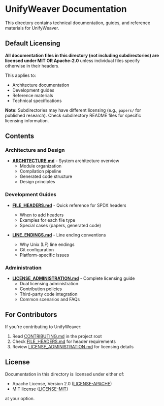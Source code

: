 <!--
SPDX-License-Identifier: MIT OR Apache-2.0
Copyright (c) 2025 John William Creighton (@s243a)
-->

# UnifyWeaver Documentation

This directory contains technical documentation, guides, and reference materials for UnifyWeaver.

## Default Licensing

**All documentation files in this directory (not including subdirectories) are licensed under MIT OR Apache-2.0** unless individual files specify otherwise in their headers.

This applies to:
- Architecture documentation
- Development guides
- Reference materials
- Technical specifications

**Note:** Subdirectories may have different licensing (e.g., `papers/` for published research). Check subdirectory README files for specific licensing information.

## Contents

### Architecture and Design

- **[ARCHITECTURE.md](ARCHITECTURE.md)** - System architecture overview
  - Module organization
  - Compilation pipeline
  - Generated code structure
  - Design principles

### Development Guides

- **[FILE_HEADERS.md](FILE_HEADERS.md)** - Quick reference for SPDX headers
  - When to add headers
  - Examples for each file type
  - Special cases (papers, generated code)
  
- **[LINE_ENDINGS.md](LINE_ENDINGS.md)** - Line ending conventions
  - Why Unix (LF) line endings
  - Git configuration
  - Platform-specific issues

### Administration

- **[LICENSE_ADMINISTRATION.md](LICENSE_ADMINISTRATION.md)** - Complete licensing guide
  - Dual licensing administration
  - Contribution policies
  - Third-party code integration
  - Common scenarios and FAQs

## For Contributors

If you're contributing to UnifyWeaver:

1. Read [CONTRIBUTING.md](../CONTRIBUTING.md) in the project root
2. Check [FILE_HEADERS.md](FILE_HEADERS.md) for header requirements
3. Review [LICENSE_ADMINISTRATION.md](LICENSE_ADMINISTRATION.md) for licensing details

## License

Documentation in this directory is licensed under either of:

* Apache License, Version 2.0 ([LICENSE-APACHE](../LICENSE-APACHE))
* MIT license ([LICENSE-MIT](../LICENSE-MIT))

at your option.